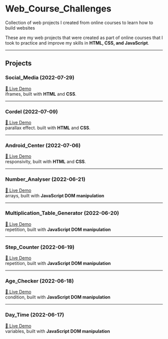 # Web_Course_Challenges
Collection of web projects I created from online courses to learn how to build websites

These are my web projects that were created as part of online courses that I took to practice and improve my skills in **HTML, CSS, and JavaScript**.  

---

## Projects  

### Social_Media (2022-07-29)  
[🔗 Live Demo](https://andreasseituno-dev.github.io/Web_Course_Challenges/Social_Media/)  
iframes, built with **HTML** and **CSS**. 

---

### Cordel (2022-07-09)  
[🔗 Live Demo](https://andreasseituno-dev.github.io/Web_Course_Challenges/Cordel/)  
parallax effect. built with **HTML** and **CSS**. 

---

### Android_Center (2022-07-06)  
[🔗 Live Demo](https://andreasseituno-dev.github.io/Web_Course_Challenges/Android_Center/)  
responsivity, built with **HTML** and **CSS**. 

---

### Number_Analyser (2022-06-21)  
[🔗 Live Demo](https://andreasseituno-dev.github.io/Web_Course_Challenges/Test_Dom/)  
arrays, built with **JavaScript DOM manipulation**

---

### Multiplication_Table_Generator (2022-06-20)  
[🔗 Live Demo](https://andreasseituno-dev.github.io/Web_Course_Challenges/Multiplication_Table_Generator/)  
repetition, built with **JavaScript DOM manipulation**

---

### Step_Counter (2022-06-19)  
[🔗 Live Demo](https://andreasseituno-dev.github.io/Web_Course_Challenges/Step_Counter/)  
repetition, built with **JavaScript DOM manipulation**

---

### Age_Checker (2022-06-18)  
[🔗 Live Demo](https://andreasseituno-dev.github.io/Web_Course_Challenges/Age_Checker/)  
condition, built with **JavaScript DOM manipulation**

---

### Day_Time (2022-06-17)  
[🔗 Live Demo](https://andreasseituno-dev.github.io/Web_Course_Challenges/Day_Time)  
variables, built with **JavaScript DOM manipulation**
